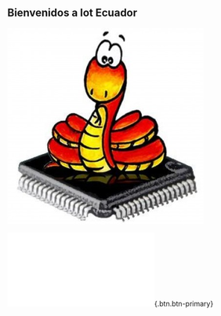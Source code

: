## Bienvenidos a Iot Ecuador
![MicroPython](microPython.jpg)

![Pagina 1](test.md){.btn.btn-primary}


